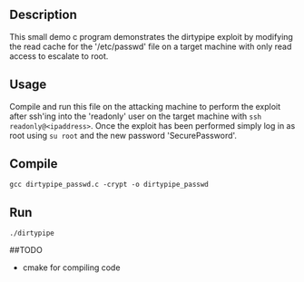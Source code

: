 ## Description
This small demo c program demonstrates the dirtypipe exploit by modifying the read cache for the '/etc/passwd' file on a target machine with only read access to
escalate to root.

## Usage
Compile and run this file on the attacking machine to perform the exploit after ssh'ing into the 'readonly' user on the target machine with `ssh readonly@<ipaddress>`.
Once the exploit has been performed simply log in as root using `su root` and the new password 'SecurePassword'.

## Compile
`gcc dirtypipe_passwd.c -crypt -o dirtypipe_passwd`

## Run
`./dirtypipe`

##TODO
- cmake for compiling code
